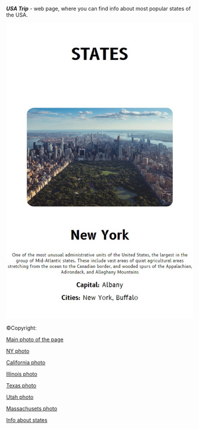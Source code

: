***USA Trip*** - web page, where you can find info about most popular states of the USA.

![Preview](/src/img/preview.jpg)

©Copyright:

[Main photo of the page](https://unsplash.com/photos/wpU4veNGnHg?utm_source=unsplash&utm_medium=referral&utm_content=creditShareLink)

[NY photo](https://unsplash.com/photos/A2CChTZvzTE?utm_source=unsplash&utm_medium=referral&utm_content=creditShareLink)

[California photo](https://unsplash.com/photos/gZXx8lKAb7Y?utm_source=unsplash&utm_medium=referral&utm_content=creditShareLink)

[Illinois photo](https://unsplash.com/photos/s-rsM-AktbA?utm_source=unsplash&utm_medium=referral&utm_content=creditShareLink)

[Texas photo](https://unsplash.com/photos/eFjVvJ3raB8?utm_source=unsplash&utm_medium=referral&utm_content=creditShareLink)

[Utah photo](https://unsplash.com/photos/uffQnKuJ-hc?utm_source=unsplash&utm_medium=referral&utm_content=creditShareLink) 

[Massachusets photo](https://unsplash.com/photos/UpYF6ibFud0?utm_source=unsplash&utm_medium=referral&utm_content=creditShareLink)

[Info about states](http://www.usaguide.ru/usa/short/)
